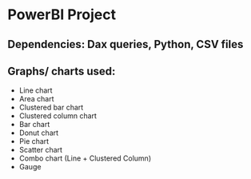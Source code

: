 # PowerBI Project 

## Dependencies: Dax queries, Python, CSV files 

## Graphs/ charts used:
- Line chart
- Area chart
- Clustered bar chart
- Clustered column chart
- Bar chart
- Donut chart
- Pie chart
- Scatter chart
- Combo chart (Line + Clustered Column)
- Gauge
